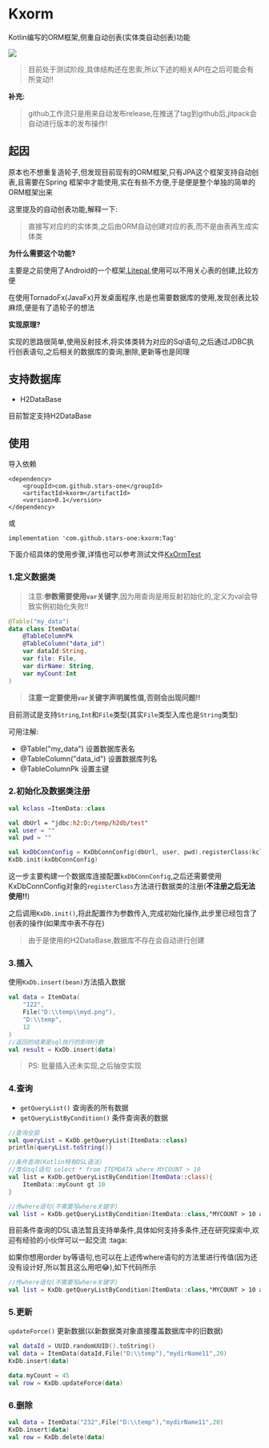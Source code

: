 # Kxorm

<meta name="referrer" content="no-referrer">

Kotlin编写的ORM框架,侧重自动创表(实体类自动创表)功能

<img src="https://jitpack.io/v/stars-one/kxorm.svg" />

> 目前处于测试阶段,具体结构还在思索,所以下述的相关API在之后可能会有所变动!!

**补充:**
> github工作流只是用来自动发布release,在推送了tag到github后,jitpack会自动进行版本的发布操作!
## 起因
原本也不想重复造轮子,但发现目前现有的ORM框架,只有JPA这个框架支持自动创表,且需要在Spring
框架中才能使用,实在有些不方便,于是便是整个单独的简单的ORM框架出来

这里提及的自动创表功能,解释一下:
> 直接写对应的的实体类,之后由ORM自动创建对应的表,而不是由表再生成实体类

**为什么需要这个功能?**

主要是之前使用了Android的一个框架,[Litepal](https://github.com/guolindev/LitePal),使用可以不用关心表的创建,比较方便

在使用TornadoFx(JavaFx)开发桌面程序,也是也需要数据库的使用,发现创表比较麻烦,便是有了造轮子的想法

**实现原理?**

实现的思路很简单,使用反射技术,将实体类转为对应的Sql语句,之后通过JDBC执行创表语句,之后相关的数据库的查询,删除,更新等也是同理

## 支持数据库
- H2DataBase

目前暂定支持H2DataBase
## 使用

导入依赖

```
<dependency>
    <groupId>com.github.stars-one</groupId>
    <artifactId>kxorm</artifactId>
    <version>0.1</version>
</dependency>
```
或

```
implementation 'com.github.stars-one:kxorm:Tag'
```

下面介绍具体的使用步骤,详情也可以参考测试文件[KxOrmTest](https://github.com/stars-one/kxorm/blob/main/src/test/kotlin/site/starsone/kxorm/KxOrmTest.kt)

### 1.定义数据类

> 注意:**参数需要使用`var`关键字**,因为用查询是用反射初始化的,定义为val会导致实例初始化失败!!

```kotlin
@Table("my_data")
data class ItemData(
    @TableColumnPk
    @TableColumn("data_id")
    var dataId:String,
    var file: File,
    var dirName: String,
    var myCount:Int
)
```
> **注意一定要使用`var`关键字声明属性值,否则会出现问题!!**

目前测试是支持`String`,`Int`和`File`类型(其实`File`类型入库也是`String`类型)

可用注解:
- @Table("my_data") 设置数据库表名
- @TableColumn("data_id") 设置数据库列名
- @TableColumnPk 设置主键


### 2.初始化及数据类注册
```kotlin
val kclass =ItemData::class

val dbUrl = "jdbc:h2:D:/temp/h2db/test"
val user = ""
val pwd = ""

val kxDbConnConfig = KxDbConnConfig(dbUrl, user, pwd).registerClass(kclass)
KxDb.init(kxDbConnConfig)
```

这一步主要构建一个数据库连接配置`kxDbConnConfig`,之后还需要使用KxDbConnConfig对象的`registerClass`方法进行数据类的注册(**不注册之后无法使用!!**)

之后调用`KxDb.init()`,将此配置作为参数传入,完成初始化操作,此步里已经包含了创表的操作(如果库中表不存在)

> 由于是使用的H2DataBase,数据库不存在会自动进行创建

### 3.插入

使用`KxDb.insert(bean)`方法插入数据

```kotlin
val data = ItemData(
    "122",
    File("D:\\temp\\myd.png"),
    "D:\\temp",
    12
)
//返回的结果是sql执行的影响行数
val result = KxDb.insert(data) 
```

> PS: 批量插入还未实现,之后抽空实现

### 4.查询

- `getQueryList()` 查询表的所有数据
- `getQueryListByCondition()` 条件查询表的数据

```kotlin
//查询全部
val queryList = KxDb.getQueryList(ItemData::class)
println(queryList.toString())

//条件查询(Kotlin特有DSL语法)
//类似sql语句 select * from ITEMDATA where MYCOUNT > 10
val list = KxDb.getQueryListByCondition(ItemData::class){
    ItemData::myCount gt 10
}

//传where语句(不需要写where关键字)
val list = KxDb.getQueryListByCondition(ItemData::class,"MYCOUNT > 10 and DATAID LIKE '%j'")
```

目前条件查询的DSL语法暂且支持单条件,具体如何支持多条件,还在研究探索中,欢迎有经验的小伙伴可以一起交流 :taga:

如果你想用order by等语句,也可以在上述传where语句的方法里进行传值(因为还没有设计好,所以暂且这么用吧:joy:),如下代码所示
```kotlin
//传where语句(不需要写where关键字)
val list = KxDb.getQueryListByCondition(ItemData::class,"MYCOUNT > 10 and DATAID LIKE '%j' order by MYCOUNT")
```

### 5.更新

`updateForce()` 更新数据(以新数据类对象直接覆盖数据库中的旧数据)

```kotlin
val dataId = UUID.randomUUID().toString()
val data = ItemData(dataId,File("D:\\temp"),"mydirName11",20)
KxDb.insert(data)

data.myCount = 45
val row = KxDb.updateForce(data)
```

### 6.删除

```kotlin
val data = ItemData("232",File("D:\\temp"),"mydirName11",20)
KxDb.insert(data)
val row = KxDb.delete(data)
```
